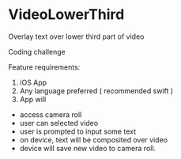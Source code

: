 # VideoLowerThird
Overlay text over lower third part of video

Coding challenge

Feature requirements:
1.  iOS App
2.  Any language preferred ( recommended swift )
3.  App will
- access camera roll
- user can selected video
- user is prompted to input some text
- on device, text will be composited over video
- device will save new video to camera roll.
